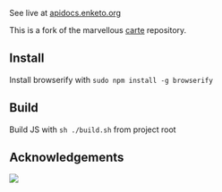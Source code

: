 See live at [apidocs.enketo.org](http://apidocs.enketo.org)

This is a fork of the marvellous [carte](https://github.com/devo-ps/carte) repository.

## Install

Install browserify with `sudo npm install -g browserify`

## Build

Build JS with `sh ./build.sh` from project root

## Acknowledgements

<a href="https://www.netlify.com">
  <img src="https://www.netlify.com/img/global/badges/netlify-light.svg">
</a>
